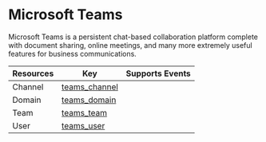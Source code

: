 Microsoft Teams
===============
Microsoft Teams is a persistent chat-based collaboration platform complete with document sharing, online meetings, and many more extremely useful features for business communications.

| **Resources** | **Key**                             | **Supports Events** |
| ------------- | ----------------------------------- | ------------------- |
| Channel       | [teams\_channel](teams\_channel.md) |                     |
| Domain        | [teams\_domain](teams\_domain.md)   |                     |
| Team          | [teams\_team](teams\_team.md)       |                     |
| User          | [teams\_user](teams\_user.md)       |                     |
